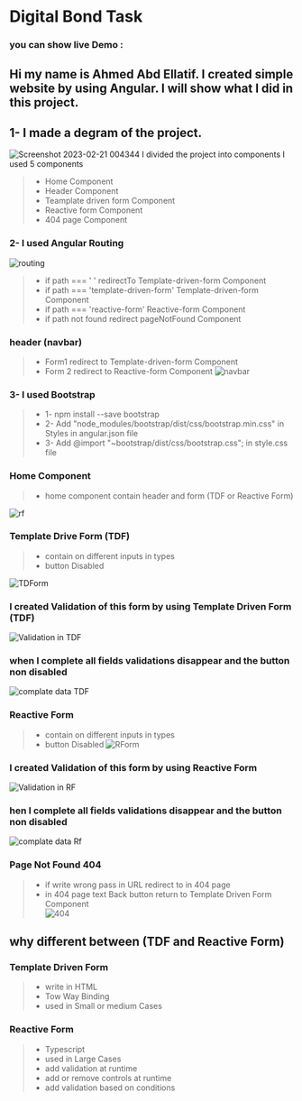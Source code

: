 # Digital Bond Task
### you can show live Demo : [](https://digital-bont-task.netlify.app/template-driven-form)
## Hi my name is Ahmed Abd Ellatif. I created simple website by using Angular. I will show what I did in this project.

## 1- I made a degram of the project.
![Screenshot 2023-02-21 004344](https://user-images.githubusercontent.com/61418344/220211173-23d7eace-84df-45fa-808d-8a1aa18aa3aa.jpg)
I divided the project into components I used 5 components
   > - Home Component
   > - Header Component
   > - Teamplate driven form Component
   > - Reactive form Component
   > - 404 page Component
  
 ### 2- I used Angular Routing 

![routing](https://user-images.githubusercontent.com/61418344/220211801-58967d18-ea4c-46d3-baa5-fb5135f6846b.jpg)

> - if path === ' ' redirectTo Template-driven-form Component
> - if path === 'template-driven-form'  Template-driven-form Component
> - if path === 'reactive-form'  Reactive-form Component
> - if path not found  redirect pageNotFound Component

### header (navbar)
> - Form1  redirect to Template-driven-form Component
> - Form 2 redirect to Reactive-form Component
![navbar](https://user-images.githubusercontent.com/61418344/220215840-89f58a5c-a239-44e9-8dc6-7886607752ca.jpg)



 ### 3- I used Bootstrap
 
 > - 1- npm install --save bootstrap
 > - 2- Add "node_modules/bootstrap/dist/css/bootstrap.min.css" in Styles in angular.json file 
 > - 3- Add @import "~bootstrap/dist/css/bootstrap.css"; in style.css file


### Home Component 

> -  home component contain header and form (TDF or Reactive Form) 

![rf](https://user-images.githubusercontent.com/61418344/220213554-1b15a372-a5d4-4392-89e0-891183b859fc.jpg)

### Template Drive Form (TDF)

> -  contain on different inputs in types
> - button Disabled 

![TDForm](https://user-images.githubusercontent.com/61418344/220213705-944cca6a-8fe9-4705-b21b-63e11086cbc0.jpg)


### I created Validation of this form by using Template Driven Form (TDF)
![Validation in TDF](https://user-images.githubusercontent.com/61418344/220214096-eef64182-9a84-49b8-9543-c9b118df27d8.jpg)

### when I complete  all fields validations disappear and the button non disabled  
![complate data TDF](https://user-images.githubusercontent.com/61418344/220214401-8ef6e00c-772f-4ec7-9033-6d3372c9e2e2.jpg)

### Reactive Form 

> - contain on different inputs in types
> - button Disabled
![RForm](https://user-images.githubusercontent.com/61418344/220215134-d706b669-596d-41cc-b989-3e66d8571f96.jpg)


### I created Validation of this form by using Reactive Form
![Validation in RF](https://user-images.githubusercontent.com/61418344/220215212-f3621df8-e73b-4423-b42b-b30b6c21ff99.jpg)


### hen I complete all fields validations disappear and the button non disabled
![complate data Rf](https://user-images.githubusercontent.com/61418344/220215243-028a0c55-38cf-4c65-ac01-ef062b0c6359.jpg)

### Page Not Found 404
> - if write wrong pass in URL redirect to in 404 page
> - in 404 page text Back button return to Template Driven Form Component     
![404](https://user-images.githubusercontent.com/61418344/220215508-b55d1563-54f0-42f2-af40-2c93e9ac36a7.jpg)



## why different between (TDF and Reactive Form)
### Template Driven Form 

> - write in HTML
> - Tow Way Binding
> - used in Small or medium Cases

### Reactive Form 

> - Typescript
> - used in Large Cases
> - add validation at runtime 
> - add or remove controls at runtime
> - add validation based on conditions










